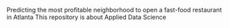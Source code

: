 Predicting the most profitable neighborhood to open a fast-food restaurant in Atlanta
This repository is about Applied Data Science 
